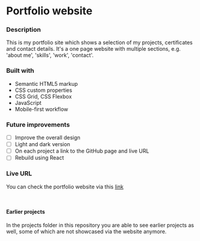 # Portfolio website

### Description
This is my portfolio site which shows a selection of my projects, certificates and contact details.
It's a one page website with multiple sections, e.g. 'about me', 'skills', 'work', 'contact'.  

### Built with
- Semantic HTML5 markup
- CSS custom properties
- CSS Grid, CSS Flexbox
- JavaScript
- Mobile-first workflow

### Future improvements
- [ ] Improve the overall design
- [ ] Light and dark version
- [ ] On each project a link to the GitHub page and live URL
- [ ] Rebuild using React

### Live URL
You can check the portfolio website via this [link](https://ullavs.nl)

<br>

#### Earlier projects
In the projects folder in this repository you are able to see earlier projects as well, some of which are not showcased via the website anymore. 

